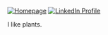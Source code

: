 [![Homepage](https://img.shields.io/badge/-🏠%20https://ruk.si-f1ede9?link=https://ruk.si)](https://ruk.si)
[![LinkedIn Profile](https://img.shields.io/badge/-ruksi-blue?link=https://www.linkedin.com/in/ruksi/&logo=linkedin)](https://www.linkedin.com/in/ruksi/)

I like plants.

